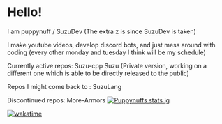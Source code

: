 # Hello!
I am puppynuff / SuzuDev (The extra z is since SuzuDev is taken)

I make youtube videos, develop discord bots, and just mess around with coding (every other monday and tuesday I think will be my schedule)

Currently active repos:
Suzu-cpp
Suzu (Private version, working on a different one which is able to be directly released to the public)

Repos I might come back to :
SuzuLang

Discontinued repos:
More-Armors
[![Puppynuffs stats ig](https://github-readme-stats.vercel.app/api?username=Suzzudev)](https://github.com/anuraghazra/github-readme-stats)

[![wakatime](https://wakatime.com/badge/user/fe27b223-b910-4bb2-a34c-7d71bfa83299.svg)](https://wakatime.com/@fe27b223-b910-4bb2-a34c-7d71bfa83299)
